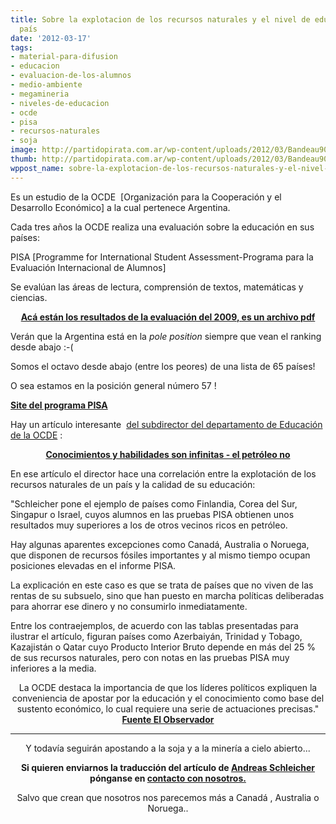 ```yaml
---
title: Sobre la explotacion de los recursos naturales y el nivel de educación de un
  país
date: '2012-03-17'
tags:
- material-para-difusion
- educacion
- evaluacion-de-los-alumnos
- medio-ambiente
- megamineria
- niveles-de-educacion
- ocde
- pisa
- recursos-naturales
- soja
image: http://partidopirata.com.ar/wp-content/uploads/2012/03/Bandeau904x81.png
thumb: http://partidopirata.com.ar/wp-content/uploads/2012/03/Bandeau904x81-150x81.png
wppost_name: sobre-la-explotacion-de-los-recursos-naturales-y-el-nivel-de-educacion-de-un-pais
---
```


Es un estudio de la OCDE  [Organización para la Cooperación y el Desarrollo Económico] a la cual pertenece Argentina.

Cada tres años la OCDE realiza una evaluación sobre la educación en sus países:

PISA [Programme for International Student Assessment-Programa para la Evaluación Internacional de Alumnos]

Se evalúan las áreas de lectura, comprensión de textos, matemáticas y ciencias.
<p style="text-align: center;"><strong><a href="http://www.oecd.org/dataoecd/54/12/46643496.pdf" target="_blank">Acá están los resultados de la evaluación del 2009, es un archivo pdf</a></strong></p>
Verán que la Argentina está en la <em>pole position</em> siempre que vean el ranking desde abajo :-(

Somos el octavo desde abajo (entre los peores) de una lista de 65 países!

O sea estamos en la posición general número 57 !

<strong><a href="http://www.oecd.org/pages/0,3417,en_32252351_32235731_1_1_1_1_1,00.html" target="_blank">Site del programa PISA </a></strong>

Hay un artículo interesante  <a href="http://oecdeducationtoday.blogspot.com/2012/03/knowledge-and-skills-are-infinite-oil.html" target="_blank">del subdirector del departamento de Educación de la OCDE</a> :
<p style="text-align: center;"><strong><a href="http://oecdeducationtoday.blogspot.com.br/2012/03/knowledge-and-skills-are-infinite-oil.html" target="_blank">Conocimientos y habilidades son infinitas - el petróleo no</a></strong></p>
En ese artículo el director hace una correlación entre la explotación de los recursos naturales de un país y la calidad de su educación:

"Schleicher pone el ejemplo de países como Finlandia, Corea del Sur, Singapur o Israel, cuyos alumnos en las pruebas PISA obtienen unos resultados muy superiores a los de otros vecinos ricos en petróleo.

Hay algunas aparentes excepciones como Canadá, Australia o Noruega, que disponen de recursos fósiles importantes y al mismo tiempo ocupan posiciones elevadas en el informe PISA.

La explicación en este caso es que se trata de países que no viven de las rentas de su subsuelo, sino que han puesto en marcha políticas deliberadas para ahorrar ese dinero y no consumirlo inmediatamente.

Entre los contraejemplos, de acuerdo con las tablas presentadas para ilustrar el artículo, figuran países como Azerbaiyán, Trinidad y Tobago, Kazajistán o Qatar cuyo Producto Interior Bruto depende en más del 25 % de sus recursos naturales, pero con notas en las pruebas PISA muy inferiores a la media.
<p style="text-align: center;">La OCDE destaca la importancia de que los líderes políticos expliquen la conveniencia de apostar por la educación y el conocimiento como base del sustento económico, lo cual requiere una serie de actuaciones precisas."
<strong><a href="http://www.elobservador.com.uy/noticia/220322/el-mejor-resultado-escolar-se-da-en-paises-con-pocos-recursos-naturales/" target="_blank">Fuente El Observador</a></strong></p>


<hr />
<p style="text-align: center;">Y todavía seguirán apostando a la soja y a la minería a cielo abierto...</p>
<p style="text-align: center;"><strong>Si quieren enviarnos la traducción del artículo de <a href="http://oecdeducationtoday.blogspot.com.br/2012/03/knowledge-and-skills-are-infinite-oil.html" target="_blank">Andreas Schleicher</a> pónganse en <a href="http://partidopirata.com.ar/contacto">contacto con nosotros.</a></strong></p>
<p style="text-align: center;">Salvo que crean que nosotros nos parecemos más a Canadá , Australia o Noruega..</p>
